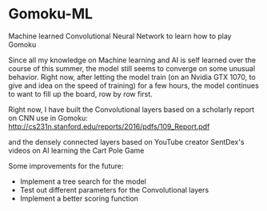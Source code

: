 # Gomoku-ML
Machine learned Convolutional Neural Network to learn how to play Gomoku

Since all my knowledge on Machine learning and AI is self learned over the course of this summer, the model still
seems to converge on some unusual behavior. Right now, after letting the model train (on an Nvidia GTX 1070, to give
and idea on the speed of training) for a few hours, the model continues to want to fill up the board, row by row first.

Right now, I have built the Convolutional layers based on a scholarly report
on CNN use in Gomoku: http://cs231n.stanford.edu/reports/2016/pdfs/109_Report.pdf

and the densely connected layers based on YouTube creator SentDex's videos on
AI learning the Cart Pole Game

Some improvements for the future:
  - Implement a tree search for the model
  - Test out different parameters for the Convolutional layers
  - Implement a better scoring function
